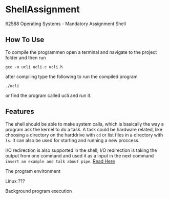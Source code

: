 # ShellAssignment

62588 Operating Systems - Mandatory Assignment Shell

## How To Use

To compile the programmen open a terminal and navigate to the project folder and then run

```
gcc -o ucli ucli.c ucli.h
```

after compiling type the following to run the compiled program

```
./ucli
```

or find the program called ucli and run it.

## Features

The shell should be able to make system calls, which is basically the way a program ask the kernel to do a task. A task could be hardware related, like choosing a directory on the harddrive with `cd` or list files in a directory with `ls`. It can also be used for starting and running a new proccess.

I/O redirection is also supported in the shell, I/O redirection is taking the output from one command and used it as a input in the next command `insert an example and talk about pipe`. [Read Here](https://unix.stackexchange.com/tags/io-redirection/info)

The program environment

Linux ???

Background program execution
